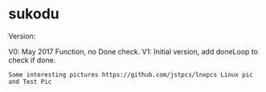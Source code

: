 # sukodu

Version:

V0: May 2017
    Function, no Done check.
V1: 
    Initial version, add doneLoop to check if done.
    
    Some interesting pictures https://github.com/jstpcs/lnxpcs Linux pic and Test Pic
